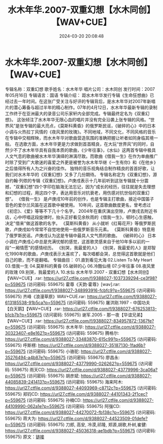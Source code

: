 ﻿---
title: 水木年华.2007-双重幻想【水木同创】【WAV+CUE】
date: 2024-03-20 20:08:48
categories: WAV车载音乐、镜像
tags: 华语中文
---
# 水木年华.2007-双重幻想【水木同创】【WAV+CUE】

专辑名称：双重幻想
歌手姓名：水木年华
唱片公司：水木同创
发行时间：2007年05月16日
专辑语言：国语
专辑介绍：
距水木年华发行专辑《生命狂想曲》已经过去一年时间。在这张广受关注与好评的专辑背后，是水木年华对2007年新唱片的潜心筹备与超过半年的精心制作。07年的4月12日，水木年华最新专辑的录制工作终于在亚洲最大的录音公司乐家轩内全部完成。专辑最终定名为《双重幻想》。
这张倾注了水木年华无限心血的唱片并没有完全沿袭上张专辑的风格。“世界风”是张专辑的最大亮点，《莫斯科黄昏》的俄罗斯民谣，《破碎的心》中的日本小调与火热拉丁风情的《夜风里的玫瑰》。不同地域，不同文化，不同风格的音乐在专辑中交相辉映，而水木年华对歌曲营造氛围的准确把握让听者如同身临其境一般。
在选歌方面，水木年华更是力求做到首首精良，在大玩“世界风”的同时，自然少不了水木年华具有自我本质的歌曲，《少年往事》，《水仙》这两首专辑中极具人文气息的歌曲被水木年华演绎的淋漓尽致。而歌曲《借我一生》在作为单曲推广时除了受到广大歌迷的喜爱之外更是被誉为水木年华继《一生有你》和《在他乡》之后值得所有人为之兴奋的佳作。
独特的音乐视角结合制作精良的首首好歌，让我们对水木年华的《双重幻想》又多了几份期待。
专辑名称定为《双重幻想》，源自约翰·列侬的专辑《双重幻想》。卢庚戌表示十几年前听到这张专辑就十分震撼，"双重幻想"四个字印在脑海无法忘记，因为"成长的经历，往往就是失去理想和幻想的过程，用这四个字，表达用音乐对抗衰老，用伤感对抗世俗的双重幻想"。
《借我一生》
是卢庚戌10年前的创作，也是专辑主打歌曲，接近中国笛子音色的爱尔兰风笛在这首歌中被使用。
10年间，这首歌曲数度更名，曾考虑过《初恋》、《爱》等等不下几十个名字。
2004年在重庆演出空隙，卢庚戌去附近书店，心中哼唱这段旋律时，抬头正好看见余秋雨的《借我一生》，顿时心生感触，决定"借来"做这首歌的名字。
《莫斯科黄昏》
从小就听《红莓花开》等俄罗斯民歌，卢庚戌如今常常不自觉地使用一些俄罗斯音乐元素。
《莫斯科黄昏》特意用了俄罗斯民谣。卢庚戌认为这是专辑中最具人文气质的歌曲。
《破碎的心》
日本小调在卢庚戌心中总是充满忧郁的感觉，这首歌灵感来自于他10年多以前的一段"一厢情愿"的感情经历。
《别哭，我最爱的人》
《别哭，我最爱的人》是郑智化1990年的歌曲，卢庚戌表示太喜欢了，每次唱都会哭，总觉得这首歌就是他们自己的歌，而不是翻唱。
专辑曲目：
01.直到看见大海
02.Listen To My Heart
03.借我一生
04.莫斯科的黄昏
05.破碎的心
06.冷酷仙境
07.少年往事
08.夜风里的玫瑰
09.别哭，我最爱的人
10.水仙
水木年华.2007 - 双重幻想【水木同创】【WAV+CUE】.rar: https://url27.ctfile.com/f/9388027-1037339294-ce3f98?p=559675
(访问密码: 559675)
霍尊《天韵·霍尊》[wav].rar: https://url27.ctfile.com/f/9388027-348993916-fcbfc9?p=559675
(访问密码: 559675)
齐峰《浪漫草原》WAV+CUE.rar: https://url27.ctfile.com/f/9388027-613185538-91b5ca?p=559675
(访问密码: 559675)
屠洪刚.1997 - 中国功夫【白天鹅】【WAV+CUE】.rar: https://url27.ctfile.com/f/9388027-676253813-b1cb7b?p=559675
(访问密码: 559675)
谢军.2005 - 那一夜【华谊兄弟】【WAV+CUE】.rar: https://url27.ctfile.com/f/9388027-834957872-1367fe?p=559675
(访问密码: 559675)
水木年华: https://url27.ctfile.com/d/9388027-30323407-e8e162?p=559675
(访问密码: 559675)
腾格尔: https://url27.ctfile.com/d/9388027-33483870-615c99?p=559675
(访问密码: 559675)
呼斯楞: https://url27.ctfile.com/d/9388027-35187130-1fad6b?p=559675
(访问密码: 559675)
小骆驼: https://url27.ctfile.com/d/9388027-35276494-a4b87e?p=559675
(访问密码: 559675)
廖昌永: https://url27.ctfile.com/d/9388027-43779990-026262?p=559675
(访问密码: 559675)
雨天CD: https://url27.ctfile.com/d/9388027-43779996-3ca06a?p=559675
(访问密码: 559675)
胡彦斌: https://url27.ctfile.com/d/9388027-44085839-241413?p=559675
(访问密码: 559675)
海来阿木: https://url27.ctfile.com/d/9388027-44093969-c8712c?p=559675
(访问密码: 559675)
郑钧CD: https://url27.ctfile.com/d/9388027-44101343-2f1cec?p=559675
(访问密码: 559675)
孙楠CD: https://url27.ctfile.com/d/9388027-44109990-062a1e?p=559675
(访问密码: 559675)
阿强CD: https://url27.ctfile.com/d/9388027-44270072-fb138c?p=559675
(访问密码: 559675)
蒋大为: https://url27.ctfile.com/d/9388027-44523509-01defe?p=559675
(访问密码: 559675)
刀郎, 高安, 冷漠,祁隆, 郑源,胡歌,朴树,崔健: https://url27.ctfile.com/d/9388027-45036318-ae1bdb?p=559675
(访问密码: 559675)
原文：[链接](https://blog.sina.com.cn/s/blog_1647c7e76010314t7.html)
